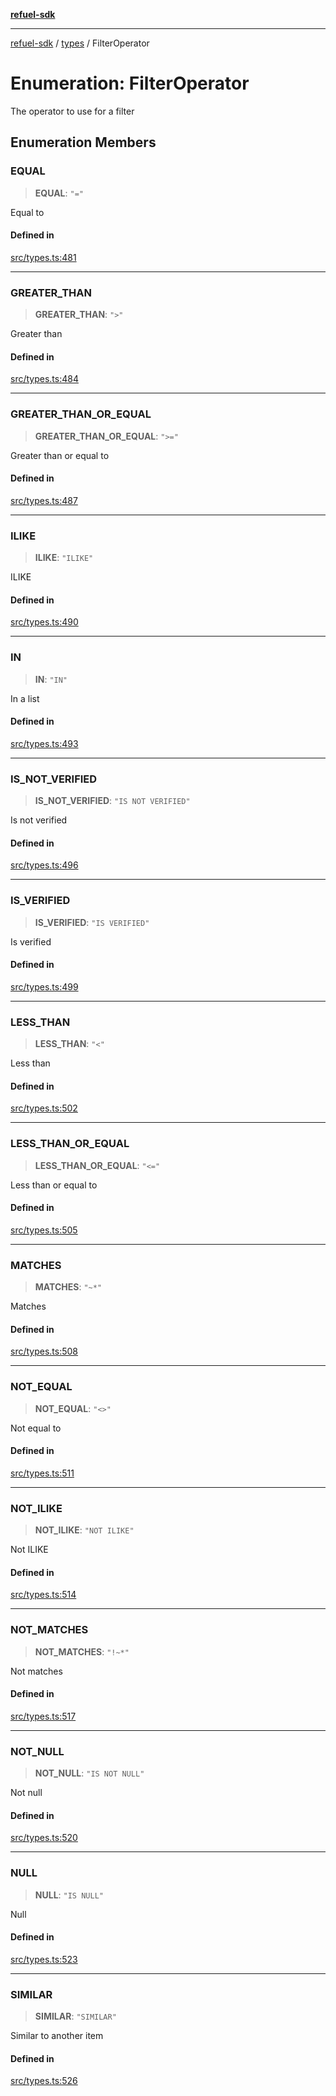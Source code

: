 [**refuel-sdk**](../../README.md)

***

[refuel-sdk](../../modules.md) / [types](../README.md) / FilterOperator

# Enumeration: FilterOperator

The operator to use for a filter

## Enumeration Members

### EQUAL

> **EQUAL**: `"="`

Equal to

#### Defined in

[src/types.ts:481](https://github.com/refuel-ai/refuel-sdk/blob/4c2ff8dd3473ca3a77a7beb7cac6d4e017c1d0e0/src/types.ts#L481)

***

### GREATER\_THAN

> **GREATER\_THAN**: `">"`

Greater than

#### Defined in

[src/types.ts:484](https://github.com/refuel-ai/refuel-sdk/blob/4c2ff8dd3473ca3a77a7beb7cac6d4e017c1d0e0/src/types.ts#L484)

***

### GREATER\_THAN\_OR\_EQUAL

> **GREATER\_THAN\_OR\_EQUAL**: `">="`

Greater than or equal to

#### Defined in

[src/types.ts:487](https://github.com/refuel-ai/refuel-sdk/blob/4c2ff8dd3473ca3a77a7beb7cac6d4e017c1d0e0/src/types.ts#L487)

***

### ILIKE

> **ILIKE**: `"ILIKE"`

ILIKE

#### Defined in

[src/types.ts:490](https://github.com/refuel-ai/refuel-sdk/blob/4c2ff8dd3473ca3a77a7beb7cac6d4e017c1d0e0/src/types.ts#L490)

***

### IN

> **IN**: `"IN"`

In a list

#### Defined in

[src/types.ts:493](https://github.com/refuel-ai/refuel-sdk/blob/4c2ff8dd3473ca3a77a7beb7cac6d4e017c1d0e0/src/types.ts#L493)

***

### IS\_NOT\_VERIFIED

> **IS\_NOT\_VERIFIED**: `"IS NOT VERIFIED"`

Is not verified

#### Defined in

[src/types.ts:496](https://github.com/refuel-ai/refuel-sdk/blob/4c2ff8dd3473ca3a77a7beb7cac6d4e017c1d0e0/src/types.ts#L496)

***

### IS\_VERIFIED

> **IS\_VERIFIED**: `"IS VERIFIED"`

Is verified

#### Defined in

[src/types.ts:499](https://github.com/refuel-ai/refuel-sdk/blob/4c2ff8dd3473ca3a77a7beb7cac6d4e017c1d0e0/src/types.ts#L499)

***

### LESS\_THAN

> **LESS\_THAN**: `"<"`

Less than

#### Defined in

[src/types.ts:502](https://github.com/refuel-ai/refuel-sdk/blob/4c2ff8dd3473ca3a77a7beb7cac6d4e017c1d0e0/src/types.ts#L502)

***

### LESS\_THAN\_OR\_EQUAL

> **LESS\_THAN\_OR\_EQUAL**: `"<="`

Less than or equal to

#### Defined in

[src/types.ts:505](https://github.com/refuel-ai/refuel-sdk/blob/4c2ff8dd3473ca3a77a7beb7cac6d4e017c1d0e0/src/types.ts#L505)

***

### MATCHES

> **MATCHES**: `"~*"`

Matches

#### Defined in

[src/types.ts:508](https://github.com/refuel-ai/refuel-sdk/blob/4c2ff8dd3473ca3a77a7beb7cac6d4e017c1d0e0/src/types.ts#L508)

***

### NOT\_EQUAL

> **NOT\_EQUAL**: `"<>"`

Not equal to

#### Defined in

[src/types.ts:511](https://github.com/refuel-ai/refuel-sdk/blob/4c2ff8dd3473ca3a77a7beb7cac6d4e017c1d0e0/src/types.ts#L511)

***

### NOT\_ILIKE

> **NOT\_ILIKE**: `"NOT ILIKE"`

Not ILIKE

#### Defined in

[src/types.ts:514](https://github.com/refuel-ai/refuel-sdk/blob/4c2ff8dd3473ca3a77a7beb7cac6d4e017c1d0e0/src/types.ts#L514)

***

### NOT\_MATCHES

> **NOT\_MATCHES**: `"!~*"`

Not matches

#### Defined in

[src/types.ts:517](https://github.com/refuel-ai/refuel-sdk/blob/4c2ff8dd3473ca3a77a7beb7cac6d4e017c1d0e0/src/types.ts#L517)

***

### NOT\_NULL

> **NOT\_NULL**: `"IS NOT NULL"`

Not null

#### Defined in

[src/types.ts:520](https://github.com/refuel-ai/refuel-sdk/blob/4c2ff8dd3473ca3a77a7beb7cac6d4e017c1d0e0/src/types.ts#L520)

***

### NULL

> **NULL**: `"IS NULL"`

Null

#### Defined in

[src/types.ts:523](https://github.com/refuel-ai/refuel-sdk/blob/4c2ff8dd3473ca3a77a7beb7cac6d4e017c1d0e0/src/types.ts#L523)

***

### SIMILAR

> **SIMILAR**: `"SIMILAR"`

Similar to another item

#### Defined in

[src/types.ts:526](https://github.com/refuel-ai/refuel-sdk/blob/4c2ff8dd3473ca3a77a7beb7cac6d4e017c1d0e0/src/types.ts#L526)

